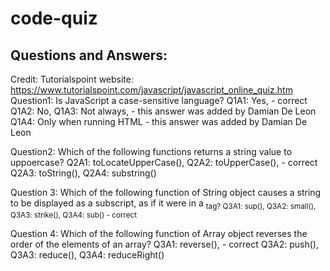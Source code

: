 # code-quiz

## Questions and Answers:  
Credit:  Tutorialspoint website:  https://www.tutorialspoint.com/javascript/javascript_online_quiz.htm
Question1:  Is JavaScript a case-sensitive language?
Q1A1: Yes, - correct
Q1A2: No,
Q1A3: Not always, - this answer was added by Damian De Leon
Q1A4: Only when running HTML - this answer was added by Damian De Leon

Question2: Which of the following functions returns a string value to uppoercase?
Q2A1: toLocateUpperCase(),
Q2A2: toUpperCase(), - correct
Q2A3: toString(),
Q2A4: substring()

Question 3: Which of the following function of String object causes a string to be displayed as a subscript, as if it were in a <sub> tag?
Q3A1: sup(),
Q3A2: small(),
Q3A3: strike(),
Q3A4: sub() - correct

Question 4: Which of the following function of Array object reverses the order of the elements of an array?
Q3A1: reverse(), - correct
Q3A2: push(),
Q3A3: reduce(),
Q3A4: reduceRight()